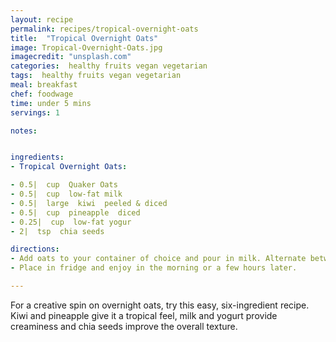 ```yaml
---
layout: recipe
permalink: recipes/tropical-overnight-oats
title:  "Tropical Overnight Oats"
image: Tropical-Overnight-Oats.jpg
imagecredit: "unsplash.com"
categories:  healthy fruits vegan vegetarian
tags:  healthy fruits vegan vegetarian
meal: breakfast
chef: foodwage
time: under 5 mins
servings: 1

notes:


ingredients:
- Tropical Overnight Oats:

- 0.5|  cup  Quaker Oats
- 0.5|  cup  low-fat milk
- 0.5|  large  kiwi  peeled & diced
- 0.5|  cup  pineapple  diced
- 0.25|  cup  low-fat yogur
- 2|  tsp  chia seeds

directions:
- Add oats to your container of choice and pour in milk. Alternate between layers of kiwi and layers of pineapple. Top with low-fat yogurt and chia seeds.
- Place in fridge and enjoy in the morning or a few hours later.

---
```


For a creative spin on overnight oats, try this easy, six-ingredient recipe. Kiwi and pineapple give it a tropical feel, milk and yogurt provide creaminess and chia seeds improve the overall texture.